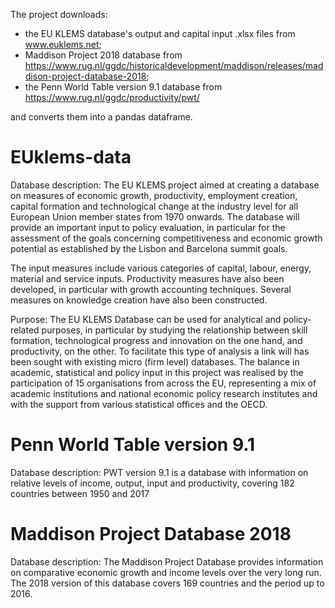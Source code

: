The project downloads:
- the EU KLEMS database's output and capital input .xlsx files from www.euklems.net;
- Maddison Project 2018 database from https://www.rug.nl/ggdc/historicaldevelopment/maddison/releases/maddison-project-database-2018;
- the Penn World Table version 9.1 database from https://www.rug.nl/ggdc/productivity/pwt/

and converts them into a pandas dataframe.

# EUklems-data

Database description: The EU KLEMS project aimed at creating a database on measures of economic growth, productivity, employment creation, capital formation and technological change at the industry level for all European Union member states from 1970 onwards. The database will provide an important input to policy evaluation, in particular for the assessment of the goals concerning competitiveness and economic growth potential as established by the Lisbon and Barcelona summit goals.

The input measures include various categories of capital, labour, energy, material and service inputs. Productivity measures have also been developed, in particular with growth accounting techniques. Several measures on knowledge creation have also been constructed.

Purpose: The EU KLEMS Database can be used for analytical and policy-related purposes, in particular by studying the relationship between skill formation, technological progress and innovation on the one hand, and productivity, on the other. To facilitate this type of analysis a link will has been sought with existing micro (firm level) databases. The balance in academic, statistical and policy input in this project was realised by the participation of 15 organisations from across the EU, representing a mix of academic institutions and national economic policy research institutes and with the support from various statistical offices and the OECD.

# Penn World Table version 9.1
Database description: PWT version 9.1 is a database with information on relative levels of income, output, input and productivity, covering 182 countries between 1950 and 2017

# Maddison Project Database 2018

Database description: The Maddison Project Database provides information on comparative economic growth and income levels over the very long run. The 2018 version of this database covers 169 countries and the period up to 2016.
